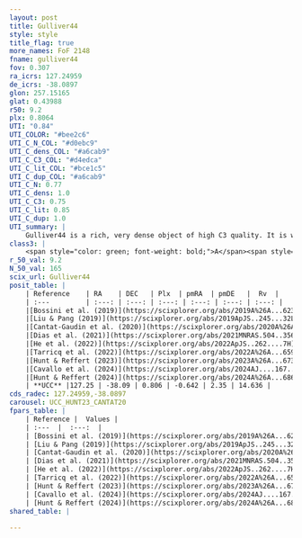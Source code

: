```yaml
---
layout: post
title: Gulliver44
style: style
title_flag: true
more_names: FoF 2148
fname: gulliver44
fov: 0.307
ra_icrs: 127.24959
de_icrs: -38.0897
glon: 257.15165
glat: 0.43988
r50: 9.2
plx: 0.8064
UTI: "0.84"
UTI_COLOR: "#bee2c6"
UTI_C_N_COL: "#d0ebc9"
UTI_C_dens_COL: "#a6cab9"
UTI_C_C3_COL: "#d4edca"
UTI_C_lit_COL: "#bce1c5"
UTI_C_dup_COL: "#a6cab9"
UTI_C_N: 0.77
UTI_C_dens: 1.0
UTI_C_C3: 0.75
UTI_C_lit: 0.85
UTI_C_dup: 1.0
UTI_summary: |
    Gulliver44 is a rich, very dense object of high C3 quality. It is well-studied in the literature.
class3: |
    <span style="color: green; font-weight: bold;">A</span><span style="color: #FFC300; font-weight: bold;">B</span>
r_50_val: 9.2
N_50_val: 165
scix_url: Gulliver44
posit_table: |
    | Reference    | RA    | DEC   | Plx  | pmRA  | pmDE   |  Rv  |
    | :---         | :---: | :---: | :---: | :---: | :---: | :---: |
    |[Bossini et al. (2019)](https://scixplorer.org/abs/2019A%26A...623A.108B) | 127.249 | -38.095 | -- | -- | -- | -- |
    |[Liu & Pang (2019)](https://scixplorer.org/abs/2019ApJS..245...32L) | 127.24 | -38.105 | 0.789 | -0.699 | 2.289 | -- |
    |[Cantat-Gaudin et al. (2020)](https://scixplorer.org/abs/2020A%26A...640A...1C) | 127.249 | -38.095 | 0.785 | -0.666 | 2.301 | -- |
    |[Dias et al. (2021)](https://scixplorer.org/abs/2021MNRAS.504..356D) | 127.231 | -38.099 | 0.782 | -0.646 | 2.304 | 14.738 |
    |[He et al. (2022)](https://scixplorer.org/abs/2022ApJS..262....7H) | 127.214 | -38.087 | 0.811 | -0.634 | 2.359 | -- |
    |[Tarricq et al. (2022)](https://scixplorer.org/abs/2022A%26A...659A..59T) | 127.282 | -38.099 | 0.813 | -0.638 | 2.372 | -- |
    |[Hunt & Reffert (2023)](https://scixplorer.org/abs/2023A%26A...673A.114H) | 127.279 | -38.114 | 0.81 | -0.648 | 2.339 | 12.472 |
    |[Cavallo et al. (2024)](https://scixplorer.org/abs/2024AJ....167...12C) | 127.224 | -38.097 | 0.806 | -- | -- | -- |
    |[Hunt & Reffert (2024)](https://scixplorer.org/abs/2024A%26A...686A..42H) | 127.279 | -38.114 | 0.81 | -0.648 | 2.339 | 12.472 |
    | **UCC** |127.25 | -38.09 | 0.806 | -0.642 | 2.35 | 14.636 | 
cds_radec: 127.24959,-38.0897
carousel: UCC_HUNT23_CANTAT20
fpars_table: |
    | Reference |  Values |
    | :---  |  :---:  |
    | [Bossini et al. (2019)](https://scixplorer.org/abs/2019A%26A...623A.108B) | `AV=0.502, Dist=9.925, logA=9.182, Fe/H=0.0` |
    | [Liu & Pang (2019)](https://scixplorer.org/abs/2019ApJS..245...32L) | `Age=0.562, Z=0.5` |
    | [Cantat-Gaudin et al. (2020)](https://scixplorer.org/abs/2020A%26A...640A...1C) | `AVNN=0.78, DMNN=10.44, AgeNN=8.65` |
    | [Dias et al. (2021)](https://scixplorer.org/abs/2021MNRAS.504..356D) | `Av=1.207, Dist=1155, logage=9.007, [Fe/H]=0.102` |
    | [He et al. (2022)](https://scixplorer.org/abs/2022ApJS..262....7H) | `A0=1.75, logAge=8.55` |
    | [Tarricq et al. (2022)](https://scixplorer.org/abs/2022A%26A...659A..59T) | `Dist=1187, logAgeNN=8.74` |
    | [Hunt & Reffert (2023)](https://scixplorer.org/abs/2023A%26A...673A.114H) | `AV50=1.524, diffAV50=2.302, MOD50=10.331, logAge50=8.427` |
    | [Cavallo et al. (2024)](https://scixplorer.org/abs/2024AJ....167...12C) | `AV50=1.65, dMod50=10.52, logAge50=8.51, [Fe/H]50=0.25` |
    | [Hunt & Reffert (2024)](https://scixplorer.org/abs/2024A%26A...686A..42H) | `MassJ=572.182` |
shared_table: |
    
---
```

